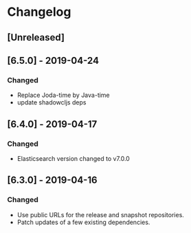 # Changelog

## [Unreleased]

## [6.5.0] - 2019-04-24

### Changed

  - Replace Joda-time by Java-time
  - update shadowcljs deps

## [6.4.0] - 2019-04-17

### Changed

  - Elasticsearch version changed to v7.0.0

## [6.3.0] - 2019-04-16

### Changed

  - Use public URLs for the release and snapshot repositories.
  - Patch updates of a few existing dependencies.
 

